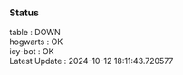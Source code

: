 ### Status


table : DOWN  
hogwarts : OK  
icy-bot : OK  
Latest Update : 2024-10-12 18:11:43.720577
